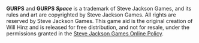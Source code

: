 **GURPS** and **GURPS _Space_** is a trademark of Steve Jackson Games, and its
rules and art are copyrighted by Steve Jackson Games. All rights are reserved by
Steve Jackson Games. This game aid is the original creation of Will Hinz and is 
released for free distribution, and not for resale, under the permissions 
granted in the 
[Steve Jackson Games Online Policy](http://www.sjgames.com/general/online_policy.html).
